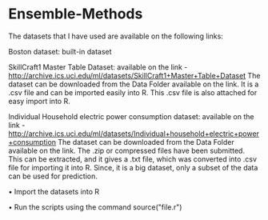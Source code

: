 # Ensemble-Methods
The datasets that I have used are available on the following links:

Boston dataset: built-in dataset

SkillCraft1 Master Table Dataset: 
available on the link - 
 http://archive.ics.uci.edu/ml/datasets/SkillCraft1+Master+Table+Dataset
The dataset can be downloaded from the Data Folder available on the link. It is a .csv file and can be imported easily into R. This .csv file is also attached for easy import into R.

Individual Household electric power consumption dataset: available on the link - http://archive.ics.uci.edu/ml/datasets/Individual+household+electric+power+consumption
The dataset can be downloaded from the Data Folder available on the link. The .zip or compressed files have been submitted. This can be extracted, and it gives a .txt file, which was converted into .csv file for importing it into R. Since, it is a big dataset, only a subset of the data can be used for prediction.

•	Import the datasets into R 

•	Run the scripts using the command source("file.r")
